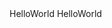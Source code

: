 <!DOCTYPE HTML>
<html lang="en-US">
<head>
<meta charset="UTF-8" />
<title>戎永超简历！</title>
</head>
<body>
<a>HelloWorld</a>
<a>HelloWorld</a>
</body>

</html>

